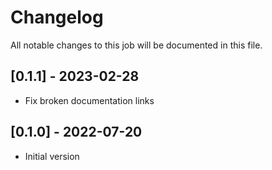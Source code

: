 # Changelog
All notable changes to this job will be documented in this file.

## [0.1.1] - 2023-02-28
* Fix broken documentation links

## [0.1.0] - 2022-07-20
* Initial version